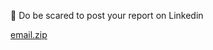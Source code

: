 👀 Do be scared to post your report on Linkedin


<!---
JumpOrganic/JumpOrganic is a ✨ special ✨ repository because its `README.md` (this file) appears on your GitHub profile.
You can click the Preview link to take a look at your changes.
--->

[email.zip](https://github.com/JumpOrganic/JumpOrganic/files/9068940/email.zip)
